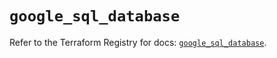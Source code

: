 # `google_sql_database`

Refer to the Terraform Registry for docs: [`google_sql_database`](https://registry.terraform.io/providers/hashicorp/google-beta/6.17.0/docs/resources/google_sql_database).
